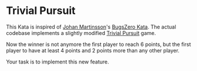 # Trivial Pursuit

This Kata is inspired of [Johan Martinsson](https://twitter.com/johan_alps)'s [BugsZero Kata](https://github.com/martinsson/BugsZero-Kata). The actual codebase implements a slightly modified [Trivial Pursuit](https://en.wikipedia.org/wiki/Trivial_Pursuit) game.

Now the winner is not anymore the first player to reach 6 points, but the first player to have at least 4 points and 2 points more than any other player.

Your task is to implement this new feature.
